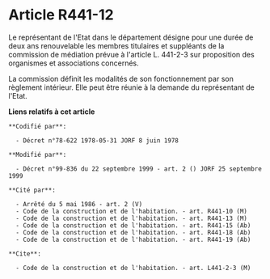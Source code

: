 # Article R441-12

Le représentant de l'Etat dans le département désigne pour une durée de deux ans renouvelable les membres titulaires et
suppléants de la commission de médiation prévue à l'article L. 441-2-3 sur proposition des organismes et associations
concernés.

La commission définit les modalités de son fonctionnement par son règlement intérieur. Elle peut être réunie à la demande du
représentant de l'Etat.

**Liens relatifs à cet article**

	**Codifié par**:

	  - Décret n°78-622 1978-05-31 JORF 8 juin 1978

	**Modifié par**:

	  - Décret n°99-836 du 22 septembre 1999 - art. 2 () JORF 25 septembre 1999

	**Cité par**:

	  - Arrêté du 5 mai 1986 - art. 2 (V)
	  - Code de la construction et de l'habitation. - art. R441-10 (M)
	  - Code de la construction et de l'habitation. - art. R441-13 (M)
	  - Code de la construction et de l'habitation. - art. R441-15 (Ab)
	  - Code de la construction et de l'habitation. - art. R441-18 (Ab)
	  - Code de la construction et de l'habitation. - art. R441-19 (Ab)

	**Cite**:

	  - Code de la construction et de l'habitation. - art. L441-2-3 (M)
